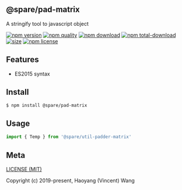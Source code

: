 ## @spare/pad-matrix
A stringify tool to javascript object

[![npm version][npm-image]][npm-url]
[![npm quality][quality-image]][quality-url]
[![npm download][download-image]][npm-url]
[![npm total-download][total-download-image]][npm-url]
[![size][size]][size-url]
[![npm license][license-image]][npm-url]

## Features

- ES2015 syntax

## Install
```console
$ npm install @spare/pad-matrix
```

## Usage
```js
import { Temp } from '@spare/util-padder-matrix'
```

## Meta
[LICENSE (MIT)](/LICENSE)

Copyright (c) 2019-present, Haoyang (Vincent) Wang

[//]: <> (Shields)
[npm-image]: https://img.shields.io/npm/v/@spare/pad-matrix.svg?style=flat-square
[quality-image]: http://npm.packagequality.com/shield/@spare/pad-matrix.svg?style=flat-square
[download-image]: https://img.shields.io/npm/dm/@spare/pad-matrix.svg?style=flat-square
[total-download-image]:https://img.shields.io/npm/dt/@spare/pad-matrix.svg?style=flat-square
[license-image]: https://img.shields.io/npm/l/@spare/pad-matrix.svg?style=flat-square
[size]: https://flat.badgen.net/packagephobia/install/@spare/pad-matrix

[//]: <> (Link)
[npm-url]: https://npmjs.org/package/@spare/pad-matrix
[quality-url]: http://packagequality.com/#?package=@spare/pad-matrix
[size-url]: https://packagephobia.now.sh/result?p=@spare/pad-matrix
